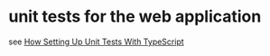 # unit tests for the web application

see [How Setting Up Unit Tests With TypeScript](https://medium.com/swlh/how-to-setting-up-unit-tests-with-typescript-871c0f4f1609)
